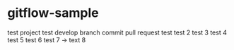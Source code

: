# gitflow-sample
test project
test develop branch commit
pull request test
test 2
test 3
test 4
test 5
test 6
test 7 -> text 8
